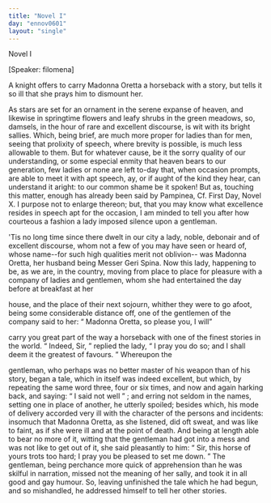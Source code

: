 ```yaml
---
title: "Novel I"
day: "ennov0601"
layout: "single"
---
```

<html>
 <head>
 </head>
 <body>
  <div id="nov0601" type="novella" who="filomena">
   <head>
    Novel I
   </head>
   <p>
    [Speaker: filomena]
   </p>
   <argument>
    <p>
     <milestone id="p06010001"/>
     <!--(i)-->
     A knight offers to carry Madonna Oretta a horseback
with a story, but tells it so ill that she prays him to dismount
her.
     <!--(/i)-->
    </p>
   </argument>
   <div3 type="commentary" who="filomena">
    <p>
     <milestone id="p06010002"/>
     <!--(sc)-->
     As
     <!--(/sc)-->
     stars are set for an ornament in the serene
	expanse of heaven, and likewise in springtime flowers and leafy shrubs in the green
	meadows, so, damsels, in the hour of rare and excellent discourse, is wit with its bright
	sallies.  Which, being brief, are much more proper for ladies than for men, seeing that
	prolixity of speech, where brevity is possible, is much less allowable to them.
     <milestone id="p06010003"/>
     But for whatever cause, be it the sorry quality of our understanding, or
	some especial enmity that heaven bears to our generation, few ladies or none are left
	to-day that, when occasion prompts, are able to meet it with apt speech, ay, or if aught
	of the kind they hear, can understand it aright: to our common shame be it spoken!
     <milestone id="p06010004"/>
     But as, touching this matter, enough has already been said by
	Pampinea,
     <note>
      Cf. First Day, Novel X.
     </note>
     I purpose not to enlarge thereon; but, that
	you may know what excellence resides in speech apt for the occasion, I am minded to tell
	you after how courteous a fashion a lady imposed silence upon a gentleman.
    </p>
   </div3>
   <p>
    <milestone id="p06010005"/>
    'Tis no long time since there
dwelt in our city a lady, noble,
 debonair and of excellent discourse, whom
not a few of you may have
 seen or heard of, whose name--for such high
qualities merit not
 oblivion--
    <milestone id="p06010006"/>
    was Madonna Oretta, her husband being Messer
Geri Spina.
 Now this lady, happening to be, as we are, in the country,
moving
 from place to place for pleasure with a company of ladies and
gentlemen,
 whom she had entertained the day before at breakfast at her

house, and the place of their next sojourn, whither they were to go
    <pb n="75"/>
    afoot, being some considerable distance off, one of the gentlemen
of
 the company said to her:
    <milestone id="p06010007"/>
    <q direct="unspecified">
     Madonna Oretta, so please you, I will

carry you great part of the way a horseback with one of the finest
 stories
in the world.
    </q>
    <milestone id="p06010008"/>
    <q direct="unspecified">
     Indeed, Sir,
    </q>
    replied the lady,
    <q direct="unspecified">
     I pray
 you
 do
so; and I shall deem it the greatest of favours.
    </q>
    <milestone id="p06010009"/>
    Whereupon the

gentleman, who perhaps was no better master of his weapon than of
 his
story, began a tale, which in itself was indeed excellent, but which,
 by
repeating the same word three, four or six times, and now and
 again
harking back, and saying:
    <q direct="unspecified">
     I said not well
    </q>
    ; and erring
 not seldom in
the names, setting one in place of another, he utterly
 spoiled; besides
which, his mode of delivery accorded very ill with
 the character of the
persons and incidents:
    <milestone id="p06010010"/>
    insomuch that Madonna
 Oretta, as she listened, did
oft sweat, and was like to faint, as if she
 were ill and at the point of
death. And being at length able to bear
 no more of it, witting that the
gentleman had got into a mess and
 was not like to get out of it, she said
pleasantly to him:
    <milestone id="p06010011"/>
    <q direct="unspecified">
     Sir, this
 horse of yours trots too hard; I pray you
be pleased to set me down.
    </q>
    <milestone id="p06010012"/>
    The gentleman, being perchance more quick
of apprehension than
 he was skilful in narration, missed not the meaning
of her sally, and
 took it in all good and gay humour. So, leaving
unfinished the tale
 which he had begun, and so mishandled, he addressed
himself to tell
 her other stories.
   </p>
  </div>
 </body>
</html>